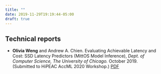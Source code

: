 ```yaml
---
title: ""
date: 2019-11-29T19:19:44-05:00
draft: true
---
```


## Technical reports

* **Olivia Weng** and Andrew A. Chien. Evaluating Achievable Latency and Cost: SSD Latency Predictors (MittOS Model Inference), *Dept. of Computer Science, The University of Chicago.* October 2019. (Submitted to HiPEAC AccML 2020 Workshop.) [PDF][1]

[1]: https://newtraell.cs.uchicago.edu/files/tr_additional/TR-2019-17.pdf